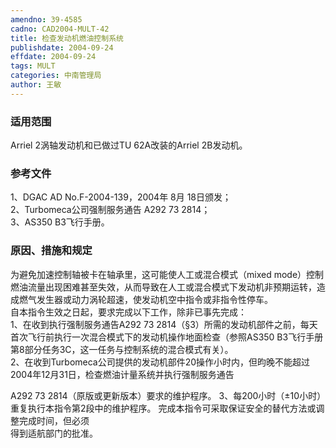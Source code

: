 ```yaml
---
amendno: 39-4585  
cadno: CAD2004-MULT-42  
title: 检查发动机燃油控制系统  
publishdate: 2004-09-24  
effdate: 2004-09-24  
tags: MULT  
categories: 中南管理局  
author: 王敏  
---
```

  
### 适用范围  
Arriel 2涡轴发动机和已做过TU 62A改装的Arriel 2B发动机。  
  
<!--more-->  
### 参考文件  
1、DGAC AD No.F-2004-139，2004年 8月 18日颁发；  
 2、Turbomeca公司强制服务通告 A292 73 2814；  
 3、AS350 B3飞行手册。  
  
### 原因、措施和规定  
为避免加速控制轴被卡在轴承里，这可能使人工或混合模式（mixed mode）控制燃油流量出现困难甚至失效，从而导致在人工或混合模式下发动机非预期运转，造成燃气发生器或动力涡轮超速，使发动机空中指令或非指令性停车。  
    自本指令生效之日起，要求完成以下工作，除非已事先完成：  
    1、在收到执行强制服务通告A292 73 2814（§3）所需的发动机部件之前，每天首次飞行前执行一次混合模式下的发动机操作地面检查（参照AS350 B3飞行手册第8部分任务3C，这一任务与控制系统的混合模式有关）。  
    2、在收到Turbomeca公司提供的发动机部件20操作小时内，但昀晚不能超过2004年12月31日，检查燃油计量系统并执行强制服务通告  
        
A292 73 2814（原版或更新版本）要求的维护程序。     3、每200小时（±10小时）重复执行本指令第2段中的维护程序。    完成本指令可采取保证安全的替代方法或调整完成时间，但必须  
得到适航部门的批准。  
